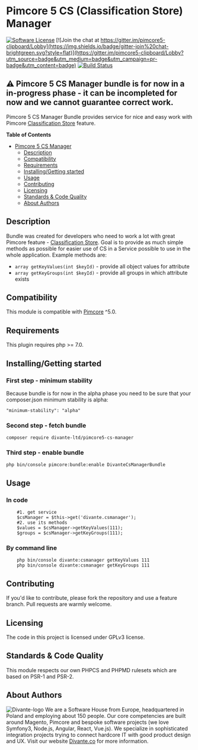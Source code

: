 # <a name="csmanager"></a>Pimcore 5 CS (Classification Store) Manager


[![Software License](https://img.shields.io/badge/license-GPLv3-brightgreen.svg?style=flat)](LICENSE.md)
[![Join the chat at https://gitter.im/pimcore5-clipboard/Lobby](https://img.shields.io/badge/gitter-join%20chat-brightgreen.svg?style=flat)](https://gitter.im/pimcore5-clipboard/Lobby?utm_source=badge&utm_medium=badge&utm_campaign=pr-badge&utm_content=badge)
[![Build Status](https://travis-ci.org/DivanteLtd/pimcore5-clipboard.svg?branch=master)](https://travis-ci.org/DivanteLtd/pimcore5-clipboard)

## :warning: Pimcore 5 CS Manager bundle is for now in a in-progress phase - it can be incompleted for now and we cannot guarantee correct work. 

Pimcore 5 CS Manager Bundle provides service for nice and easy work with Pimcore [Classification Store](https://pimcore.com/docs/5.0.x/Development_Documentation/Objects/Object_Classes/Data_Types/Classification_Store.html) feature.

**Table of Contents**

- [Pimcore 5 CS Manager](#csmanager)
    - [Description](#description)
    - [Compatibility](#compability)
    - [Requirements](#requirements)
    - [Installing/Getting started](#installing)
    - [Usage](#usage)
    - [Contributing](#contributing)
	- [Licensing](#licensing)
	- [Standards & Code Quality](#standards)
	- [About Authors](#authors)
										
## <a name="description"></a>Description	
Bundle was created for developers who need to work a lot with great Pimcore feature - [Classification Store](https://pimcore.com/docs/5.0.x/Development_Documentation/Objects/Object_Classes/Data_Types/Classification_Store.html).
Goal is to provide as much simple methods as possible for easier use of CS in a Service possible to use in the whole application. 
Example methods are:
- `array getKeyValues(int $keyId)` - provide all object values for attribute
- `array getKeyGroups(int $keyId)` - provide all groups in which attribute exists

																							    	
## <a name="compability"></a>Compatibility
This module is compatible with [Pimcore](https://github.com/pimcore/pimcore) ^5.0.
## <a name="requirements"></a>Requirements
This plugin requires php >= 7.0.
## <a name="installing"></a>Installing/Getting started
### First step - minimum stability
Because bundle is for now in the alpha phase you need to be sure that your composer.json minimum stability is alpha:
```
"minimum-stability": "alpha"
``` 
### Second step - fetch bundle
```
composer require divante-ltd/pimcore5-cs-manager
```
### Third step - enable bundle
```
php bin/console pimcore:bundle:enable DivanteCsManagerBundle
```
## <a name="usage"></a>Usage

### In code
```
    #1. get service
    $csManager = $this->get('divante.csmanager');
    #2. use its methods
    $values = $csManager->getKeyValues(111);               
    $groups = $csManager->getKeyGroups(111);
```

### By command line
```
    php bin/console divante:csmanager getKeyValues 111
    php bin/console divante:csmanager getKeyGroups 111
```

## <a name="contributing"></a>Contributing
If you'd like to contribute, please fork the repository and use a feature branch. Pull requests are warmly welcome.
## Licensing
The code in this project is licensed under GPLv3 license.
## <a name="standards"></a>Standards & Code Quality
This module respects our own PHPCS and PHPMD rulesets which are based on PSR-1 and PSR-2.
## <a name="authors"></a>About Authors

![Divante-logo](http://divante.co///logo_1.png "Divante")
We are a Software House from Europe, headquartered in Poland and employing about 150 people. Our core competencies are built around Magento, Pimcore and bespoke software projects (we love Symfony3, Node.js, Angular, React, Vue.js). We specialize in sophisticated integration projects trying to connect hardcore IT with good product design and UX.
Visit our website [Divante.co](https://divante.co/ "Divante.co") for more information.

